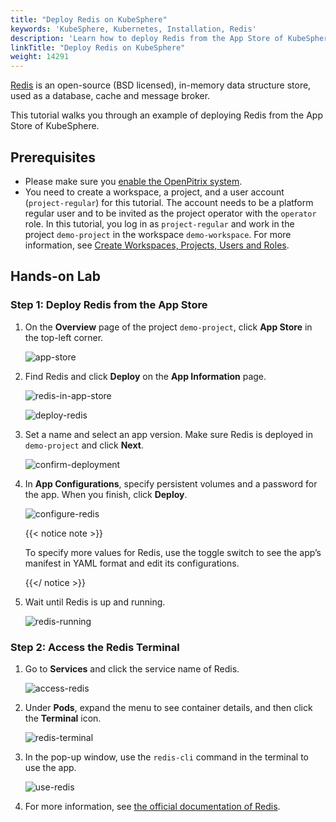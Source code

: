 ```yaml
---
title: "Deploy Redis on KubeSphere"
keywords: 'KubeSphere, Kubernetes, Installation, Redis'
description: 'Learn how to deploy Redis from the App Store of KubeSphere and access its service.'
linkTitle: "Deploy Redis on KubeSphere"
weight: 14291
---
```


[Redis](https://redis.io/) is an open-source (BSD licensed), in-memory data structure store, used as a database, cache and message broker.

This tutorial walks you through an example of deploying Redis from the App Store of KubeSphere.

## Prerequisites

- Please make sure you [enable the OpenPitrix system](../../../pluggable-components/app-store/).
- You need to create a workspace, a project, and a user account (`project-regular`) for this tutorial. The account needs to be a platform regular user and to be invited as the project operator with the `operator` role. In this tutorial, you log in as `project-regular` and work in the project `demo-project` in the workspace `demo-workspace`. For more information, see [Create Workspaces, Projects, Users and Roles](../../../quick-start/create-workspace-and-project/).

## Hands-on Lab

### Step 1: Deploy Redis from the App Store

1. On the **Overview** page of the project `demo-project`, click **App Store** in the top-left corner.

   ![app-store](/images/docs/appstore/built-in-apps/redis-app/app-store.png)

2. Find Redis and click **Deploy** on the **App Information** page.

   ![redis-in-app-store](/images/docs/appstore/built-in-apps/redis-app/redis-in-app-store.png)

   ![deploy-redis](/images/docs/appstore/built-in-apps/redis-app/deploy-redis.png)

3. Set a name and select an app version. Make sure Redis is deployed in `demo-project` and click **Next**.

   ![confirm-deployment](/images/docs/appstore/built-in-apps/redis-app/confirm-deployment.png)

4. In **App Configurations**, specify persistent volumes and a password for the app. When you finish, click **Deploy**.

   ![configure-redis](/images/docs/appstore/built-in-apps/redis-app/configure-redis.png)

   {{< notice note >}}

   To specify more values for Redis, use the toggle switch to see the app’s manifest in YAML format and edit its configurations.

   {{</ notice >}}

5. Wait until Redis is up and running.

   ![redis-running](/images/docs/appstore/built-in-apps/redis-app/redis-running.png)

### Step 2: Access the Redis Terminal

1. Go to **Services** and click the service name of Redis.

   ![access-redis](/images/docs/appstore/built-in-apps/redis-app/access-redis.png)

2. Under **Pods**, expand the menu to see container details, and then click the **Terminal** icon.

   ![redis-terminal](/images/docs/appstore/built-in-apps/redis-app/redis-terminal.png)

3. In the pop-up window, use the `redis-cli` command in the terminal to use the app.

   ![use-redis](/images/docs/appstore/built-in-apps/redis-app/use-redis.png)

4. For more information, see [the official documentation of Redis](https://redis.io/documentation).
